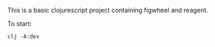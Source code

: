 This is a basic clojurescript project containing figwheel and reagent.

To start:
```
clj -A:dev 
```
